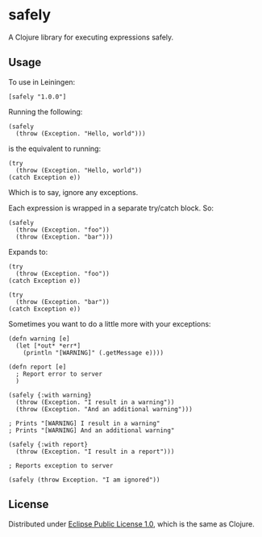 # safely

A Clojure library for executing expressions safely. 

## Usage

To use in Leiningen:

    [safely "1.0.0"]

Running the following:

    (safely
      (throw (Exception. "Hello, world")))

is the equivalent to running:
        
    (try
      (throw (Exception. "Hello, world"))
    (catch Exception e))

Which is to say, ignore any exceptions.

Each expression is wrapped in a separate try/catch block. So:

    (safely
      (throw (Exception. "foo"))
      (throw (Exception. "bar")))

Expands to:

    (try
      (throw (Exception. "foo"))
    (catch Exception e))

    (try
      (throw (Exception. "bar"))
    (catch Exception e))

Sometimes you want to do a little more with your exceptions:

    (defn warning [e]
      (let [*out* *err*]
        (println "[WARNING]" (.getMessage e))))

    (defn report [e]
      ; Report error to server
      )

    (safely {:with warning}
      (throw (Exception. "I result in a warning"))
      (throw (Exception. "And an additional warning")))

    ; Prints "[WARNING] I result in a warning"
    ; Prints "[WARNING] And an additional warning"

    (safely {:with report}
      (throw (Exception. "I result in a report")))

    ; Reports exception to server

    (safely (throw Exception. "I am ignored"))

## License

Distributed under [Eclipse Public License 1.0](http://opensource.org/licenses/eclipse-1.0.php), which is the same as Clojure.

